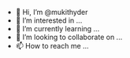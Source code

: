 - 👋 Hi, I’m @mukithyder
- 👀 I’m interested in ...
- 🌱 I’m currently learning ...
- 💞️ I’m looking to collaborate on ...
- 📫 How to reach me ...

<!---
mukithyder/mukithyder is a ✨ special ✨ repository because its `README.md` (this file) appears on your GitHub profile.
You can click the Preview link to take a look at your changes.
--->
